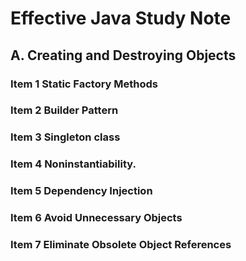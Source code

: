 
# Effective Java Study Note

## A. Creating and Destroying Objects

### Item 1 Static Factory Methods

### Item 2 Builder Pattern

### Item 3 Singleton class

### Item 4 Noninstantiability.

### Item 5 Dependency Injection

### Item 6 Avoid Unnecessary Objects

### Item 7 Eliminate Obsolete Object References